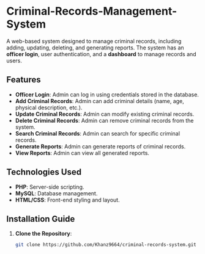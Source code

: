 # Criminal-Records-Management-System

A web-based system designed to manage criminal records, including adding, updating, deleting, and generating reports. The system has an **officer login**, user authentication, and a **dashboard** to manage records and users.

## Features

- **Officer Login**: Admin can log in using credentials stored in the database.
- **Add Criminal Records**: Admin can add criminal details (name, age, physical description, etc.).
- **Update Criminal Records**: Admin can modify existing criminal records.
- **Delete Criminal Records**: Admin can remove criminal records from the system.
- **Search Criminal Records**: Admin can search for specific criminal records.
- **Generate Reports**: Admin can generate reports of criminal records.
- **View Reports**: Admin can view all generated reports.

## Technologies Used

- **PHP**: Server-side scripting.
- **MySQL**: Database management.
- **HTML/CSS**: Front-end styling and layout.

## Installation Guide

1. **Clone the Repository**:
   ```bash
   git clone https://github.com/Khanz9664/criminal-records-system.git
